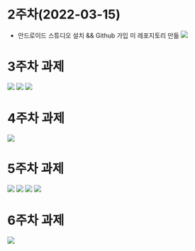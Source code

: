 # 2주차(2022-03-15)
- 안드로이드 스튜디오 설치 && Github 가입 미 레포지토리 만듦
  <img width="" height="" src="./Pic/2st.png"></img>

# 3주차 과제
<img width="" height="" src="./Pic/3-1.PNG"></img>
<img width="" height="" src="./Pic/3-2.PNG"></img>
<img width="" height="" src="./Pic/3-3.PNG"></img>

# 4주차 과제
<img width="" height="" src="./Pic/4-1.PNG"></img>

# 5주차 과제
<img width="" height="" src="./Pic/5-1.PNG"></img>
<img width="" height="" src="./Pic/5-2.PNG"></img>
<img width="" height="" src="./Pic/5-3.PNG"></img>
<img width="" height="" src="./Pic/5-4.PNG"></img>

# 6주차 과제
<img width="" height="" src="./Pic/6-1.PNG"></img>

